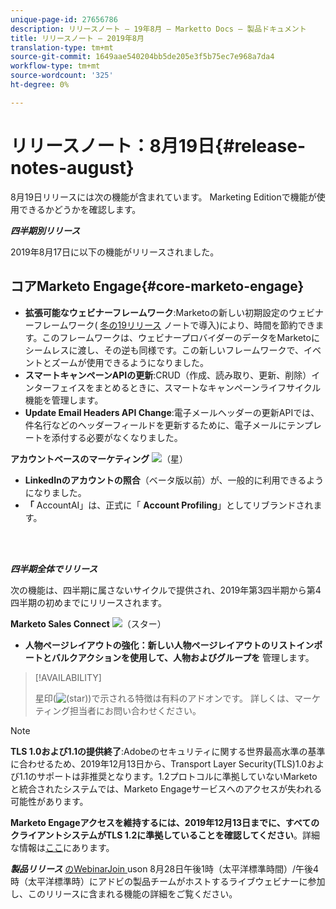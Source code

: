 ```yaml
---
unique-page-id: 27656786
description: リリースノート — 19年8月 — Marketto Docs — 製品ドキュメント
title: リリースノート — 2019年8月
translation-type: tm+mt
source-git-commit: 1649aae540204bb5de205e3f5b75ec7e968a7da4
workflow-type: tm+mt
source-wordcount: '325'
ht-degree: 0%

---
```



# リリースノート：8月19日{#release-notes-august}

8月19日リリースには次の機能が含まれています。 Marketing Editionで機能が使用できるかどうかを確認します。

**_四半期別リリース_**

2019年8月17日に以下の機能がリリースされました。

## コアMarketo Engage{#core-marketo-engage}

* **拡張可能なウェビナーフレームワーク**:Marketoの新しい初期設定のウェビナーフレームワーク( [冬の19リリース](/help/marketo/release-notes/2019/release-notes-winter-19.md) ノートで導入)により、時間を節約できます。このフレームワークは、ウェビナープロバイダーのデータをMarketoにシームレスに渡し、その逆も同様です。この新しいフレームワークで、イベントとズームが使用できるようになりました。
* **スマートキャンペーンAPIの更新**:CRUD（作成、読み取り、更新、削除）インターフェイスをまとめるときに、スマートなキャンペーンライフサイクル機能を管理します。
* **Update Email Headers API Change**:電子メールヘッダーの更新APIでは、件名行などのヘッダーフィールドを更新するために、電子メールにテンプレートを添付する必要がなくなりました。

**アカウントベースのマーケティング** ![（星）](assets/star-yellow.svg)

* **LinkedInのアカウントの照合**（ベータ版以前）が、一般的に利用できるようになりました。
* **「** AccountAI」は、正式に「 **Account Profiling**」としてリブランドされます。

<br> 

**_四半期全体でリリース_**

次の機能は、四半期に属さないサイクルで提供され、2019年第3四半期から第4四半期の初めまでにリリースされます。

**Marketo Sales Connect** ![（スター）](assets/star-yellow.svg)

* **人物ページレイアウトの強化：新しい人物ページレイアウトのリストインポートとバルクアクションを使用して、人物およびグループを** 管理します。

>[!AVAILABILITY]
>
>星印(![(star)](assets/star-yellow.svg))で示される特徴は有料のアドオンです。 詳しくは、マーケティング担当者にお問い合わせください。

>[!NOTE]
>
>**TLS 1.0および1.1の提供終了**:Adobeのセキュリティに関する世界最高水準の基準に合わせるため、2019年12月13日から、Transport Layer Security(TLS)1.0および1.1のサポートは非推奨となります。1.2プロトコルに準拠していないMarketoと統合されたシステムでは、Marketo Engageサービスへのアクセスが失われる可能性があります。
>
>**Marketo Engageアクセスを維持するには、2019年12月13日までに、すべてのクライアントシステムがTLS 1.2に準拠していることを確認してください**。詳細な情報は[ここ](https://nation.marketo.com/docs/DOC-7059-tls-10-11-deprecation-faq)にあります。

**_製品リリース_** [のWebinarJoin ](https://engage.marketo.com/August_19_Release_Webinar.html) uson 8月28日午後1時（太平洋標準時間）/午後4時（太平洋標準時）にアドビの製品チームがホストするライブウェビナーに参加し、このリリースに含まれる機能の詳細をご覧ください。
